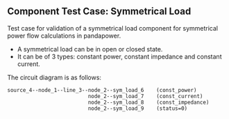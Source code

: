 <!--
SPDX-FileCopyrightText: Contributors to the Power Grid Model project <powergridmodel@lfenergy.org>

SPDX-License-Identifier: MPL-2.0
-->

## Component Test Case: Symmetrical Load

Test case for validation of a symmetrical load component for symmetrical power flow calculations in pandapower.
- A symmetrical load can be in open or closed state. 
- It can be of 3 types: constant power, constant impedance and constant current.

The circuit diagram is as follows:
```
source_4--node_1--line_3--node_2--sym_load_6    (const_power)
                          node_2--sym_load_7    (const_current)
                          node_2--sym_load_8    (const_impedance)
                          node_2--sym_load_9    (status=0)
```